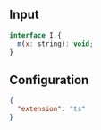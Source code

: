 
## Input
```javascript input
interface I {
  m(x: string): void;
}
```

## Configuration
```json configuration
{
  "extension": "ts"
}
```

